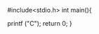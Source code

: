 #include<stdio.h>
int main(){




























































   printf ("C");
   return 0;
}

